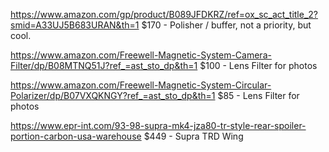 <!--- https://akirameru.github.io/list/ -->


https://www.amazon.com/gp/product/B089JFDKRZ/ref=ox_sc_act_title_2?smid=A33UJ5B683URAN&th=1
$170 - Polisher / buffer, not a priority, but cool.

https://www.amazon.com/Freewell-Magnetic-System-Camera-Filter/dp/B08MTNQ51J?ref_=ast_sto_dp&th=1
$100 - Lens Filter for photos

https://www.amazon.com/Freewell-Magnetic-System-Circular-Polarizer/dp/B07VXQKNGY?ref_=ast_sto_dp&th=1
$85 - Lens Filter for photos

https://www.epr-int.com/93-98-supra-mk4-jza80-tr-style-rear-spoiler-portion-carbon-usa-warehouse
$449 - Supra TRD Wing

